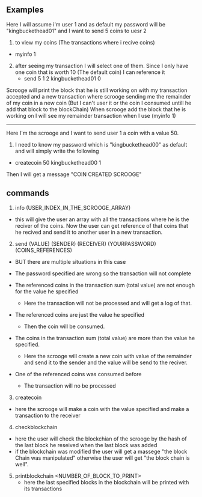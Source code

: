 ## Examples

Here I will assume i'm user 1 and as default my password will be "kingbuckethead01" and I want to send 5 coins to uesr 2

1. to view my coins (The transactions where i recive coins)

- myinfo 1

2. after seeing my transaction I will select one of them. Since I only have one coin that is worth 10 (The default coin) I can reference it
   - send 5 1 2 kingbuckethead01 0

Scrooge will print the block that he is still working on with my transaction accepted and a new transaction where scrooge sending me the remainder of my coin in a new coin (But I can't user it or the coin I consumed untill he add that block to the blockChain)
When scrooge add the block that he is working on I will see my remainder transaction when I use (myinfo 1)

---

Here I'm the scrooge and I want to send user 1 a coin with a value 50.

1.  I need to know my password which is "kingbuckethead00" as default and will simply write the following

- createcoin 50 kingbuckethead00 1

Then I will get a message "COIN CREATED SCROOGE"

## commands

1. info (USER_INDEX_IN_THE_SCROOGE_ARRAY)

- this will give the user an array with all the transactions where he is the reciver of the coins. Now the user can get reference of that coins that he recived and send it to another user in a new transaction.

2. send (VALUE) (SENDER) (RECEIVER) (YOURPASSWORD) (COINS_REFERENCES)

- BUT there are multiple situations in this case
- The password specified are wrong so the transaction will not complete
- The referenced coins in the transaction sum (total value) are not enough for the value he specified
  - Here the transaction will not be processed and will get a log of that.
- The referenced coins are just the value he specified
  - Then the coin will be consumed.
- The coins in the transaction sum (total value) are more than the value he specified.
  - Here the scrooge will create a new coin with value of the remainder and send it to the sender and the value will be send to the reciver.
- One of the referenced coins was consumed before

  - The transaction will no be processed

3. createcoin <VALUE> <SCROOGEPASSWORD> <RECEIVER>

- here the scrooge will make a coin with the value specified and make a transaction to the receiver

4. checkblockchain <USER>

- here the user will check the blockchian of the scrooge by the hash of the last block he reseived when the last block was added
- if the blockchain was modified the user will get a massege "the block Chain was manipulated" otherwise the user will get "the block chain is well".

5. printblockchain <NUMBER_OF_BLOCK_TO_PRINT>
   - here the last specified blocks in the blockchain will be printed with its transactions
